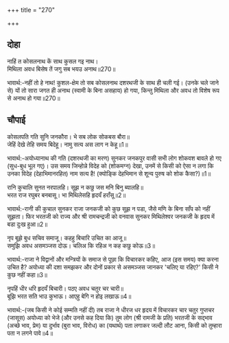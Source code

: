 +++
title = "270"

+++
## दोहा
नाहिं त कोसलनाथ कें साथ कुसल गइ नाथ।  
मिथिला अवध बिसेष तें जगु सब भयउ अनाथ॥270॥  

भावार्थ:-नहीं तो हे नाथ! कुशल-क्षेम तो सब कोसलनाथ दशरथजी के साथ ही चली गई। (उनके चले जाने से) यों तो सारा जगत ही अनाथ (स्वामी के बिना असहाय) हो गया, किन्तु मिथिला और अवध तो विशेष रूप से अनाथ हो गया॥270॥  



## चौपाई
कोसलपति गति सुनि जनकौरा। भे सब लोक सोकबस बौरा॥  
जेहिं देखे तेहि समय बिदेहू। नामु सत्य अस लाग न केहू॥1॥  

भावार्थ:-अयोध्यानाथ की गति (दशरथजी का मरण) सुनकर जनकपुर वासी सभी लोग शोकवश बावले हो गए (सुध-बुध भूल गए)। उस समय जिन्होन्ने विदेह को (शोकमग्न) देखा, उनमें से किसी को ऐसा न लगा कि उनका विदेह (देहाभिमानरहित) नाम सत्य है! (क्योङ्कि देहभिमान से शून्य पुरुष को शोक कैसा?)॥1॥  

रानि कुचालि सुनत नरपालहि। सूझ न कछु जस मनि बिनु ब्यालहि॥  
भरत राज रघुबर बनबासू। भा मिथिलेसहि हृदयँ हराँसू॥2॥  

भावार्थ:-रानी की कुचाल सुनकर राजा जनकजी को कुछ सूझ न पडा, जैसे मणि के बिना साँप को नहीं सूझता। फिर भरतजी को राज्य और श्री रामचन्द्रजी को वनवास सुनकर मिथिलेश्वर जनकजी के हृदय में बडा दुःख हुआ॥2॥  

नृप बूझे बुध सचिव समाजू। कहहु बिचारि उचित का आजू॥  
समुझि अवध असमञ्जस दोऊ। चलिअ कि रहिअ न कह कछु कोऊ॥3॥  

भावार्थ:-राजा ने विद्वानों और मन्त्रियों के समाज से पूछा कि विचारकर कहिए, आज (इस समय) क्या करना उचित है? अयोध्या की दशा समझकर और दोनों प्रकार से असमञ्जस जानकर 'चलिए या रहिए?' किसी ने कुछ नहीं कहा॥3॥  

नृपहिं धीर धरि हृदयँ बिचारी। पठए अवध चतुर चर चारी॥  
बूझि भरत सति भाउ कुभाऊ। आएहु बेगि न होइ लखाऊ॥4॥  

भावार्थ:-(जब किसी ने कोई सम्मति नहीं दी) तब राजा ने धीरज धर हृदय में विचारकर चार चतुर गुप्तचर (जासूस) अयोध्या को भेजे (और उनसे कह दिया कि) तुम लोग (श्री रामजी के प्रति) भरतजी के सद्भाव (अच्छे भाव, प्रेम) या दुर्भाव (बुरा भाव, विरोध) का (यथार्थ) पता लगाकर जल्दी लौट आना, किसी को तुम्हारा पता न लगने पावे॥4॥  

